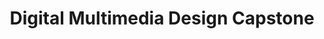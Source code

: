 ---
title: Digital Multimedia Design Capstone
number: DMD 400
academic-home: Arts & Arch
course-type: [Prescribed]
description: In this capstone, students develop portfolio projects by applying creative production concepts, tools, and approaches to a contemporary issue.
bulletin-link: http://bulletins.psu.edu/undergrad/courses/D/DMD/400
pathway-list:
---